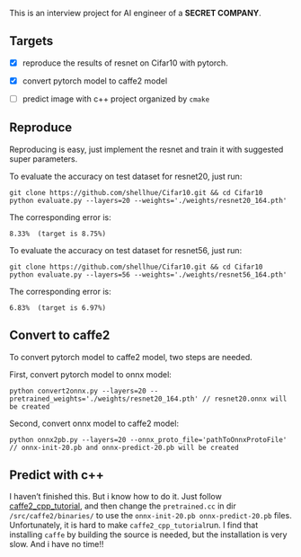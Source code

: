 This is an interview project for AI engineer of a **SECRET COMPANY**.

## Targets
- [x] reproduce the results of resnet on Cifar10 with pytorch.
- [x] convert pytorch model to caffe2 model
- [ ] predict image with c++ project organized by `cmake`


## Reproduce
Reproducing is easy, just implement the resnet and train it with suggested super parameters.

To evaluate the accuracy on test dataset for resnet20, just run:
```
git clone https://github.com/shellhue/Cifar10.git && cd Cifar10
python evaluate.py --layers=20 --weights='./weights/resnet20_164.pth'
```

The corresponding error is:
```
8.33%  (target is 8.75%)
```

To evaluate the accuracy on test dataset for resnet56, just run:
```
git clone https://github.com/shellhue/Cifar10.git && cd Cifar10
python evaluate.py --layers=56 --weights='./weights/resnet56_164.pth'
```

The corresponding error is:
```
6.83%  (target is 6.97%)
```

## Convert to caffe2
To convert pytorch model to caffe2 model, two steps are needed.

First, convert pytorch model to onnx model:
```
python convert2onnx.py --layers=20 --pretrained_weights='./weights/resnet20_164.pth' // resnet20.onnx will be created
```

Second, convert onnx model to caffe2 model:
```
python onnx2pb.py --layers=20 --onnx_proto_file='pathToOnnxProtoFile' // onnx-init-20.pb and onnx-predict-20.pb will be created
```

## Predict with c++
I haven’t finished this. But i know how to do it.
Just follow [caffe2_cpp_tutorial](https://github.com/leonardvandriel/caffe2_cpp_tutorial), and then change the `pretrained.cc` in dir `/src/caffe2/binaries/` to use the `onnx-init-20.pb onnx-predict-20.pb`  files. Unfortunately, it is hard to make `caffe2_cpp_tutorial`run. I find that installing `caffe` by building the source is needed, but the installation is very slow. And i have no time!!